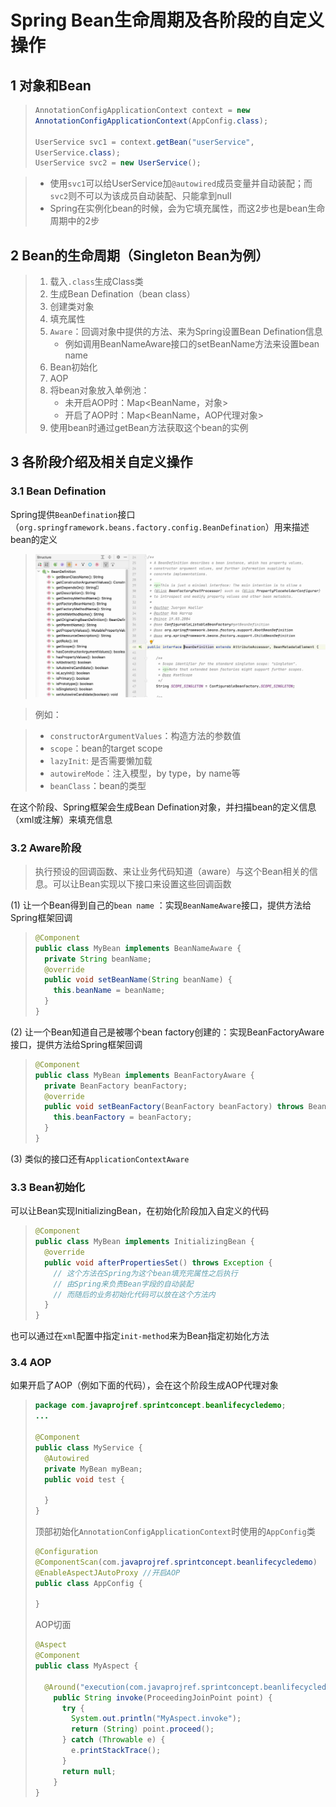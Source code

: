 # Spring Bean生命周期及各阶段的自定义操作

## 1 对象和Bean

> ~~~java
> AnnotationConfigApplicationContext context = new 
> AnnotationConfigApplicationContext(AppConfig.class);
> 
> UserService svc1 = context.getBean("userService",
> UserService.class);
> UserService svc2 = new UserService();
> ~~~

> * 使用`svc1`可以给UserService加`@autowired`成员变量并自动装配；而`svc2`则不可以为该成员自动装配、只能拿到null
> * Spring在实例化bean的时候，会为它填充属性，而这2步也是bean生命周期中的2步

## 2 Bean的生命周期（Singleton Bean为例）

> 1. 载入`.class`生成Class类
> 2. 生成Bean Defination（bean class）
> 3. 创建类对象
> 4. 填充属性
> 5. `Aware`：回调对象中提供的方法、来为Spring设置Bean Defination信息
>    * 例如调用BeanNameAware接口的setBeanName方法来设置bean name
> 6. Bean初始化
> 7. AOP
> 8. 将bean对象放入单例池：
>    * 未开启AOP时：Map<BeanName，对象>
>    * 开启了AOP时：Map<BeanName，AOP代理对象>
> 9. 使用bean时通过getBean方法获取这个bean的实例

## 3 各阶段介绍及相关自定义操作

### 3.1 Bean Defination

Spring提供`BeanDefination`接口（`org.springframework.beans.factory.config.BeanDefination`）用来描述bean的定义

> ![](https://raw.githubusercontent.com/kenfang119/pics/main/080_spring_concept/spring_bean_defination.jpg)

> 例如：

> * `constructorArgumentValues`：构造方法的参数值
> * `scope`：bean的target scope
> * `lazyInit`: 是否需要懒加载
> * `autowireMode`：注入模型，by type，by name等
> * `beanClass`：bean的类型

在这个阶段、Spring框架会生成Bean Defination对象，并扫描bean的定义信息（xml或注解）来填充信息

### 3.2 Aware阶段

> 执行预设的回调函数、来让业务代码知道（aware）与这个Bean相关的信息。可以让Bean实现以下接口来设置这些回调函数

(1) 让一个Bean得到自己的`bean name` ：实现`BeanNameAware`接口，提供方法给Spring框架回调

> ~~~java
> @Component
> public class MyBean implements BeanNameAware {
>   private String beanName;
>   @override
>   public void setBeanName(String beanName) {
>     this.beanName = beanName;
>   }
> }
> ~~~

(2) 让一个Bean知道自己是被哪个bean factory创建的：实现BeanFactoryAware接口，提供方法给Spring框架回调

> ~~~java
> @Component
> public class MyBean implements BeanFactoryAware {
>   private BeanFactory beanFactory;
>   @override
>   public void setBeanFactory(BeanFactory beanFactory) throws BeansException {
>     this.beanFactory = beanFactory;
>   }
> }
> ~~~

(3) 类似的接口还有`ApplicationContextAware`

### 3.3 Bean初始化

可以让Bean实现InitializingBean，在初始化阶段加入自定义的代码

> ~~~java
> @Component 
> public class MyBean implements InitializingBean {
>   @override
>   public void afterPropertiesSet() throws Exception {
>     // 这个方法在Spring为这个bean填充完属性之后执行
>     // 由Spring来负责Bean字段的自动装配
>     // 而随后的业务初始化代码可以放在这个方法内
>   }
> }
> ~~~

也可以通过在`xml`配置中指定`init-method`来为Bean指定初始化方法

### 3.4 AOP

如果开启了AOP（例如下面的代码），会在这个阶段生成AOP代理对象

> ~~~java
> package com.javaprojref.sprintconcept.beanlifecycledemo;
> ...
> 
> @Component
> public class MyService {
>   @Autowired
>   private MyBean myBean;
>   public void test {
>     
>   }
> }
> ~~~
>
> 顶部初始化`AnnotationConfigApplicationContext`时使用的`AppConfig`类
>
> ~~~java
> @Configuration
> @ComponentScan(com.javaprojref.sprintconcept.beanlifecycledemo) 
> @EnableAspectJAutoProxy //开启AOP
> public class AppConfig {
>   
> }
> ~~~
>
> AOP切面
>
> ~~~java
> @Aspect
> @Component
> public class MyAspect {
>   
>   @Around("execution(com.javaprojref.sprintconcept.beanlifecycledemo.MyService.test())")
>     public String invoke(ProceedingJoinPoint point) {
>       try {
>         System.out.println("MyAspect.invoke");
>         return (String) point.proceed();
>       } catch (Throwable e) {
>         e.printStackTrace();
>       }
>       return null;
>     }
> }
> ~~~
